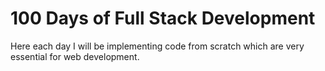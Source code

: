 # 100 Days of Full Stack Development

Here each day I will be implementing code from scratch which are very essential for web development. 

